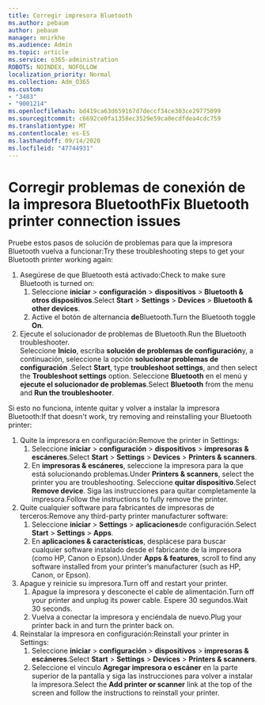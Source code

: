 ```yaml
---
title: Corregir impresora Bluetooth
ms.author: pebaum
author: pebaum
manager: mnirkhe
ms.audience: Admin
ms.topic: article
ms.service: o365-administration
ROBOTS: NOINDEX, NOFOLLOW
localization_priority: Normal
ms.collection: Adm_O365
ms.custom:
- "3483"
- "9001214"
ms.openlocfilehash: bd419ca63d659167d7deccf34ce303ce29775099
ms.sourcegitcommit: c6692ce0fa1358ec3529e59ca0ecdfdea4cdc759
ms.translationtype: MT
ms.contentlocale: es-ES
ms.lasthandoff: 09/14/2020
ms.locfileid: "47744931"
---
```

# <a name="fix-bluetooth-printer-connection-issues"></a><span data-ttu-id="8ef95-102">Corregir problemas de conexión de la impresora Bluetooth</span><span class="sxs-lookup"><span data-stu-id="8ef95-102">Fix Bluetooth printer connection issues</span></span>

<span data-ttu-id="8ef95-103">Pruebe estos pasos de solución de problemas para que la impresora Bluetooth vuelva a funcionar:</span><span class="sxs-lookup"><span data-stu-id="8ef95-103">Try these troubleshooting steps to get your Bluetooth printer working again:</span></span>


1. <span data-ttu-id="8ef95-104">Asegúrese de que Bluetooth está activado:</span><span class="sxs-lookup"><span data-stu-id="8ef95-104">Check to make sure Bluetooth is turned on:</span></span>
    1. <span data-ttu-id="8ef95-105">Seleccione **iniciar**  >  **configuración**  >  **dispositivos**  >  **Bluetooth & otros dispositivos**.</span><span class="sxs-lookup"><span data-stu-id="8ef95-105">Select **Start** > **Settings** > **Devices** > **Bluetooth & other devices**.</span></span>
    2. <span data-ttu-id="8ef95-106">Active el botón de alternancia **de**Bluetooth.</span><span class="sxs-lookup"><span data-stu-id="8ef95-106">Turn the Bluetooth toggle **On**.</span></span>
2. <span data-ttu-id="8ef95-107">Ejecute el solucionador de problemas de Bluetooth.</span><span class="sxs-lookup"><span data-stu-id="8ef95-107">Run the Bluetooth troubleshooter.</span></span> <br>
    <span data-ttu-id="8ef95-108">Seleccione **Inicio**, escriba **solución de problemas de configuración**y, a continuación, seleccione la opción **solucionar problemas de configuración** .</span><span class="sxs-lookup"><span data-stu-id="8ef95-108">Select **Start**, type **troubleshoot settings**, and then select the **Troubleshoot settings** option.</span></span> <span data-ttu-id="8ef95-109">Seleccione **Bluetooth** en el menú y **ejecute el solucionador de problemas**.</span><span class="sxs-lookup"><span data-stu-id="8ef95-109">Select **Bluetooth** from the menu and **Run the troubleshooter**.</span></span>

<span data-ttu-id="8ef95-110">Si esto no funciona, intente quitar y volver a instalar la impresora Bluetooth:</span><span class="sxs-lookup"><span data-stu-id="8ef95-110">If that doesn't work, try removing and reinstalling your Bluetooth printer:</span></span>

1. <span data-ttu-id="8ef95-111">Quite la impresora en configuración:</span><span class="sxs-lookup"><span data-stu-id="8ef95-111">Remove the printer in Settings:</span></span>
    1. <span data-ttu-id="8ef95-112">Seleccione **iniciar**  >  **configuración**  >  **dispositivos**  >  **impresoras & escáneres**.</span><span class="sxs-lookup"><span data-stu-id="8ef95-112">Select **Start** > **Settings** > **Devices** > **Printers & scanners**.</span></span>
    2. <span data-ttu-id="8ef95-113">En **impresoras & escáneres**, seleccione la impresora para la que está solucionando problemas.</span><span class="sxs-lookup"><span data-stu-id="8ef95-113">Under **Printers & scanners**, select the printer you are troubleshooting.</span></span> <span data-ttu-id="8ef95-114">Seleccione **quitar dispositivo**.</span><span class="sxs-lookup"><span data-stu-id="8ef95-114">Select **Remove device**.</span></span> <span data-ttu-id="8ef95-115">Siga las instrucciones para quitar completamente la impresora.</span><span class="sxs-lookup"><span data-stu-id="8ef95-115">Follow the instructions to fully remove the printer.</span></span>
2. <span data-ttu-id="8ef95-116">Quite cualquier software para fabricantes de impresoras de terceros:</span><span class="sxs-lookup"><span data-stu-id="8ef95-116">Remove any third-party printer manufacturer software:</span></span>
    1. <span data-ttu-id="8ef95-117">Seleccione **iniciar**  >  **Settings**  >  **aplicaciones**de configuración.</span><span class="sxs-lookup"><span data-stu-id="8ef95-117">Select **Start** > **Settings** > **Apps**.</span></span>
    2. <span data-ttu-id="8ef95-118">En **aplicaciones & características**, desplácese para buscar cualquier software instalado desde el fabricante de la impresora (como HP, Canon o Epson).</span><span class="sxs-lookup"><span data-stu-id="8ef95-118">Under **Apps & features**, scroll to find any software installed from your printer’s manufacturer (such as HP, Canon, or Epson).</span></span>
3. <span data-ttu-id="8ef95-119">Apague y reinicie su impresora.</span><span class="sxs-lookup"><span data-stu-id="8ef95-119">Turn off and restart your printer.</span></span>
   1. <span data-ttu-id="8ef95-120">Apague la impresora y desconecte el cable de alimentación.</span><span class="sxs-lookup"><span data-stu-id="8ef95-120">Turn off your printer and unplug its power cable.</span></span> <span data-ttu-id="8ef95-121">Espere 30 segundos.</span><span class="sxs-lookup"><span data-stu-id="8ef95-121">Wait 30 seconds.</span></span> 
   2. <span data-ttu-id="8ef95-122">Vuelva a conectar la impresora y enciéndala de nuevo.</span><span class="sxs-lookup"><span data-stu-id="8ef95-122">Plug your printer back in and turn the printer back on.</span></span>
4. <span data-ttu-id="8ef95-123">Reinstalar la impresora en configuración:</span><span class="sxs-lookup"><span data-stu-id="8ef95-123">Reinstall your printer in Settings:</span></span>
    1. <span data-ttu-id="8ef95-124">Seleccione **iniciar**  >  **configuración**  >  **dispositivos**  >  **impresoras & escáneres**.</span><span class="sxs-lookup"><span data-stu-id="8ef95-124">Select **Start** > **Settings** > **Devices** > **Printers & scanners**.</span></span>
    2. <span data-ttu-id="8ef95-125">Seleccione el vínculo **Agregar impresora o escáner** en la parte superior de la pantalla y siga las instrucciones para volver a instalar la impresora.</span><span class="sxs-lookup"><span data-stu-id="8ef95-125">Select the **Add printer or scanner** link at the top of the screen and follow the instructions to reinstall your printer.</span></span>
